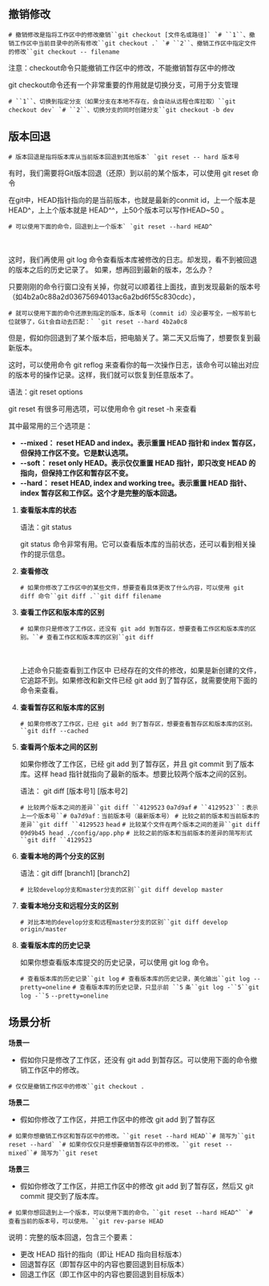 ## 撤销修改

```
# 撤销修改是指将工作区中的修改撤销``git checkout [文件名或路径]` `# ``1``、撤销工作区中当前目录中的所有修改``git checkout .` `# ``2``、撤销工作区中指定文件的修改``git checkout -- filename
```

注意：checkout命令只能撤销工作区中的修改，不能撤销暂存区中的修改

git checkout命令还有一个非常重要的作用就是切换分支，可用于分支管理

```
# ``1``、切换到指定分支（如果分支在本地不存在，会自动从远程仓库拉取）``git checkout dev` `# ``2``、切换分支的同时创建分支``git checkout -b dev
```

## 版本回退

```
# 版本回退是指将版本库从当前版本回退到其他版本` `git reset -- hard 版本号
```

有时，我们需要将Git版本回退（还原）到以前的某个版本，可以使用 git reset 命令

在git中，HEAD指针指向的是当前版本，也就是最新的conmit id，上一个版本是 HEAD^，上上个版本就是 HEAD^^，上50个版本可以写作HEAD~50 。

```
# 可以使用下面的命令，回退到上一个版本` `git reset --hard HEAD^
```

　 

这时，我们再使用 git log 命令查看版本库被修改的日志。却发现，看不到被回退的版本之后的历史记录了。 如果，想再回到最新的版本，怎么办？

只要刚刚的命令行窗口没有关掉，你就可以顺着往上面找，直到发现最新的版本号（如4b2a0c88a2d03675694013ac6a2bd6f55c830cdc），

```
# 就可以使用下面的命令还原到指定的版本，版本号（commit id）没必要写全，一般写前七位就够了，Git会自动去匹配：` `git reset --hard 4b2a0c8
```

但是，假如你回退到了某个版本后，把电脑关了。第二天又后悔了，想要恢复到最新版本。

这时，可以使用命令 git reflog 来查看你的每一次操作日志，该命令可以输出对应的版本号的操作记录。这样，我们就可以恢复到任意版本了。

语法：git reset options

git reset 有很多可用选项，可以使用命令 git reset -h 来查看

其中最常用的三个选项是：

- **--mixed： reset HEAD and index。表示重置 HEAD 指针和 index 暂存区，但保持工作区不变。它是默认选项。**
- **--soft： reset only HEAD。表示仅仅重置 HEAD 指针，即只改变 HEAD 的指向，但保持工作区和暂存区不变。**
- **--hard： reset HEAD, index and working tree。表示重置 HEAD 指针、index 暂存区和工作区。这个才是完整的版本回退。**

1. **查看版本库的状态**

   语法：git status

   git status 命令非常有用。它可以查看版本库的当前状态，还可以看到相关操作的提示信息。

2. **查看修改**

   `# 如果你修改了工作区中的某些文件，想要查看具体更改了什么内容，可以使用 git diff 命令``git diff .``git diff filename`

3. **查看工作区和版本库的区别**

   `# 如果你只是修改了工作区，还没有 git add 到暂存区，想要查看工作区和版本库的区别。``# 查看工作区和版本库的区别``git diff`

   　

   上述命令只能查看到工作区中 已经存在的文件的修改，如果是新创建的文件，它追踪不到。如果修改和新文件已经 git add 到了暂存区，就需要使用下面的命令来查看。

4. **查看暂存区和版本库的区别**

   `# 如果你修改了工作区，已经 git add 到了暂存区，想要查看暂存区和版本库的区别。``git diff --cached`

5. **查看两个版本之间的区别**

   如果你修改了工作区，已经 git add 到了暂存区，并且 git commit 到了版本库。这样 head 指针就指向了最新的版本。想要比较两个版本之间的区别。

   语法： git diff [版本号1] [版本号2]

   `# 比较两个版本之间的差异``git diff ``4129523` `0a7d9af` `# ``4129523``：表示上一个版本号``# 0a7d9af：当前版本号（最新版本号）` `# 比较之前的版本和当前版本的差异``git diff ``4129523` `head` `# 比较某个文件在两个版本之间的差异``git diff 09d9b45 head ./config/app.php` `# 比较之前的版本和当前版本的差异的简写形式``git diff ``4129523`

6. **查看本地的两个分支的区别**

   语法：git diff [branch1] [branch2]

   `# 比较develop分支和master分支的区别``git diff develop master`

7. **查看本地分支和远程分支的区别**

   `# 对比本地的develop分支和远程master分支的区别``git diff develop origin/master`

8. **查看版本库的历史记录**

   如果你想查看版本库提交的历史记录，可以使用 git log 命令。

   `# 查看版本库的历史记录``git log` `# 查看版本库的历史记录，美化输出``git log --pretty=oneline` `# 查看版本库的历史记录，只显示前 ``5` `条``git log -``5``git log -``5` `--pretty=oneline`

## 场景分析

**场景一**

- 假如你只是修改了工作区，还没有 git add 到暂存区。可以使用下面的命令撤销工作区中的修改。

```
# 仅仅是撤销工作区中的修改``git checkout .
```

**场景二**

- 假如你修改了工作区，并把工作区中的修改 git add 到了暂存区

```
# 如果你想撤销工作区和暂存区中的修改。``git reset --hard HEAD``# 简写为``git reset --hard` `# 如果你仅仅只是想要撤销暂存区中的修改。``git reset --mixed``# 简写为``git reset
```

**场景三**

- 假如你修改了工作区，并把工作区中的修改 git add 到了暂存区，然后又 git commit 提交到了版本库。

```
# 如果你想回退到上一个版本，可以使用下面的命令。``git reset --hard HEAD^` `# 查看当前的版本号，可以使用。``git rev-parse HEAD
```

说明：完整的版本回退，包含三个要素：

- 更改 HEAD 指针的指向（即让 HEAD 指向目标版本）
- 回退暂存区（即暂存区中的内容也要回退到目标版本）
- 回退工作区（即工作区中的内容也要回退到目标版本）